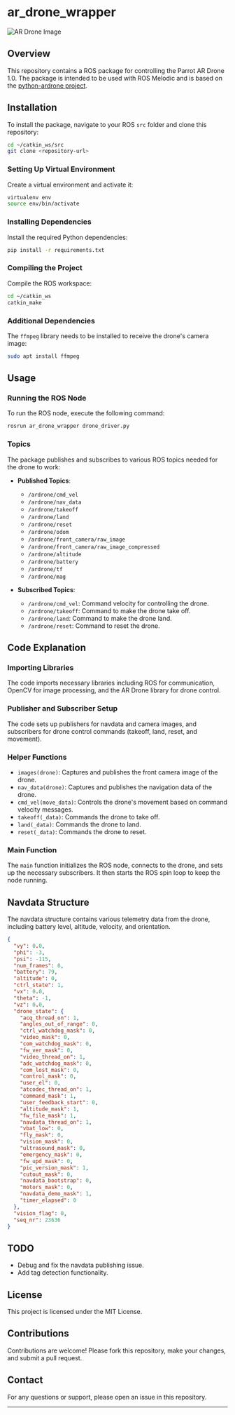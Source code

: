 
# ar_drone_wrapper

![AR Drone Image](https://encrypted-tbn0.gstatic.com/images?q=tbn:ANd9GcQODBmSrZuvsxQnL23OxvIM5AQgKZUDjgQmgg&s)

## Overview

This repository contains a ROS package for controlling the Parrot AR Drone 1.0. The package is intended to be used with ROS Melodic and is based on the [python-ardrone project](https://github.com/venthur/python-ardrone).

## Installation

To install the package, navigate to your ROS `src` folder and clone this repository:

```bash
cd ~/catkin_ws/src
git clone <repository-url>
```

### Setting Up Virtual Environment

Create a virtual environment and activate it:

```bash
virtualenv env
source env/bin/activate
```

### Installing Dependencies

Install the required Python dependencies:

```bash
pip install -r requirements.txt
```

### Compiling the Project

Compile the ROS workspace:

```bash
cd ~/catkin_ws
catkin_make
```

### Additional Dependencies

The `ffmpeg` library needs to be installed to receive the drone's camera image:

```bash
sudo apt install ffmpeg
```

## Usage

### Running the ROS Node

To run the ROS node, execute the following command:

```bash
rosrun ar_drone_wrapper drone_driver.py
```

### Topics

The package publishes and subscribes to various ROS topics needed for the drone to work:

- **Published Topics**:
  - `/ardrone/cmd_vel`
  - `/ardrone/nav_data`
  - `/ardrone/takeoff`
  - `/ardrone/land`
  - `/ardrone/reset`
  - `/ardrone/odom`
  - `/ardrone/front_camera/raw_image`
  - `/ardrone/front_camera/raw_image_compressed`
  - `/ardrone/altitude`
  - `/ardrone/battery`
  - `/ardrone/tf`
  - `/ardrone/mag`

- **Subscribed Topics**:
  - `/ardrone/cmd_vel`: Command velocity for controlling the drone.
  - `/ardrone/takeoff`: Command to make the drone take off.
  - `/ardrone/land`: Command to make the drone land.
  - `/ardrone/reset`: Command to reset the drone.

## Code Explanation

### Importing Libraries

The code imports necessary libraries including ROS for communication, OpenCV for image processing, and the AR Drone library for drone control.

### Publisher and Subscriber Setup

The code sets up publishers for navdata and camera images, and subscribers for drone control commands (takeoff, land, reset, and movement).

### Helper Functions

- `images(drone)`: Captures and publishes the front camera image of the drone.
- `nav_data(drone)`: Captures and publishes the navigation data of the drone.
- `cmd_vel(move_data)`: Controls the drone's movement based on command velocity messages.
- `takeoff(_data)`: Commands the drone to take off.
- `land(_data)`: Commands the drone to land.
- `reset(_data)`: Commands the drone to reset.

### Main Function

The `main` function initializes the ROS node, connects to the drone, and sets up the necessary subscribers. It then starts the ROS spin loop to keep the node running.

## Navdata Structure

The navdata structure contains various telemetry data from the drone, including battery level, altitude, velocity, and orientation.

```json
{
  "vy": 0.0,
  "phi": -3,
  "psi": -115,
  "num_frames": 0,
  "battery": 79,
  "altitude": 0,
  "ctrl_state": 1,
  "vx": 0.0,
  "theta": -1,
  "vz": 0.0,
  "drone_state": {
    "acq_thread_on": 1,
    "angles_out_of_range": 0,
    "ctrl_watchdog_mask": 0,
    "video_mask": 0,
    "com_watchdog_mask": 0,
    "fw_ver_mask": 0,
    "video_thread_on": 1,
    "adc_watchdog_mask": 0,
    "com_lost_mask": 0,
    "control_mask": 0,
    "user_el": 0,
    "atcodec_thread_on": 1,
    "command_mask": 1,
    "user_feedback_start": 0,
    "altitude_mask": 1,
    "fw_file_mask": 1,
    "navdata_thread_on": 1,
    "vbat_low": 0,
    "fly_mask": 0,
    "vision_mask": 0,
    "ultrasound_mask": 0,
    "emergency_mask": 0,
    "fw_upd_mask": 0,
    "pic_version_mask": 1,
    "cutout_mask": 0,
    "navdata_bootstrap": 0,
    "motors_mask": 0,
    "navdata_demo_mask": 1,
    "timer_elapsed": 0
  },
  "vision_flag": 0,
  "seq_nr": 23636
}
```

## TODO

- Debug and fix the navdata publishing issue.
- Add tag detection functionality.

## License

This project is licensed under the MIT License.

## Contributions

Contributions are welcome! Please fork this repository, make your changes, and submit a pull request.

## Contact

For any questions or support, please open an issue in this repository.

---
